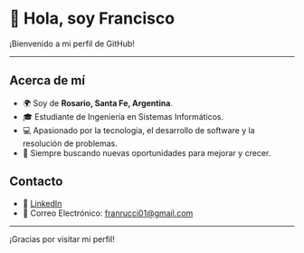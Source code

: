 # 👋 Hola, soy Francisco

¡Bienvenido a mi perfil de GitHub!

---

## Acerca de mí

- 🌍 Soy de **Rosario, Santa Fe, Argentina**.  
- 🎓 Estudiante de Ingeniería en Sistemas Informáticos.  
- 💻 Apasionado por la tecnologia, el desarrollo de software y la resolución de problemas.  
- 🎯 Siempre buscando nuevas oportunidades para mejorar y crecer.  

## Contacto

- 💼 [LinkedIn](https://www.linkedin.com/in/francisco-rucci-607468257/)  
- 📧 Correo Electrónico: franrucci01@gmail.com 

---

¡Gracias por visitar mi perfil!
